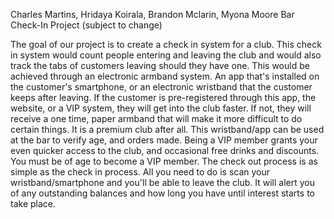 Charles Martins, Hridaya Koirala, Brandon Mclarin, Myona Moore
Bar Check-In Project (subject to change)

The goal of our project is to create a check in system for a club. This check in system would count people entering and leaving the club and would also track the tabs of customers leaving should they have one. This would be achieved through an electronic armband system. An app that's installed on the customer's smartphone, or an electronic wristband that the customer keeps after leaving. If the customer is pre-registered through this app, the website, or a VIP system, they will get into the club faster. If not, they will receive a one time, paper armband that will make it more difficult to do certain things. It is a premium club after all. This wristband/app can be used at the bar to verify age, and orders made. Being a VIP member grants your even quicker access to the club, and occasional free drinks and discounts. You must be of age to become a VIP member. The check out process is as simple as the check in process. All you need to do is scan your wristband/smartphone and you'll be able to leave the club. It will alert you of any outstanding balances and how long you have until interest starts to take place. 
